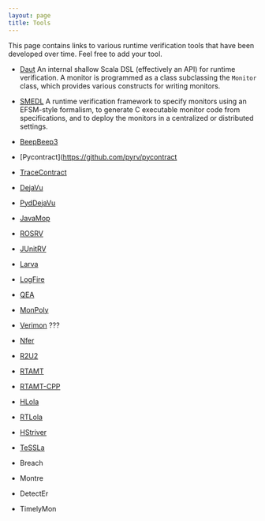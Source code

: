```yaml
---
layout: page
title: Tools 
---
```


This page contains links to various runtime verification tools that have been developed over time. Feel free to add your tool.

- [Daut](https://github.com/havelund/daut) An internal shallow Scala DSL (effectively an API) for runtime verification. A monitor is programmed as a class subclassing the `Monitor` class, which provides various constructs for writing monitors.

- [SMEDL](https://github.com/PRECISE/SMEDL) A runtime verification framework to specify monitors using an EFSM-style formalism, to generate C executable monitor code from specifications, and to deploy the monitors in a centralized or distributed settings.

- [BeepBeep3](https://liflab.github.io/beepbeep-3)


- [Pycontract](https://github.com/pyrv/pycontract


- [TraceContract](https://github.com/havelund/tracecontract)


- [DejaVu](https://github.com/havelund/dejavu)

- [PydDejaVu](https://github.com/moraneus/pydejavu)

- [JavaMop](https://github.com/runtimeverification/javamop)

- [ROSRV](https://github.com/cansuerdogan/ROSRV)

- [JUnitRV](https://www.isp.uni-luebeck.de/junitrv)

- [Larva](http://www.cs.um.edu.mt/svrg/Tools/LARVA)

- [LogFire](https://github.com/havelund/logfire)

- [QEA](https://github.com/selig/qea)

- [MonPoly](https://bitbucket.org/monpoly/monpoly/src/master)

- [Verimon](https://bitbucket.org/jshs/monpoly) ???

- [Nfer](http://nfer.io)

- [R2U2](https://r2u2.temporallogic.org)

- [RTAMT](https://github.com/nickovic/rtamt)

- [RTAMT-CPP](https://github.com/Digital-Safety-and-Security/rtamt-cpp)

- [HLola](https://software.imdea.org/hlola)

- [RTLola](https://rtlola.cispa.de)

- [HStriver](https://software.imdea.org/hstriver)

- [TeSSLa](https://tessla.io)

- Breach 

- Montre

- DetectEr

- TimelyMon
